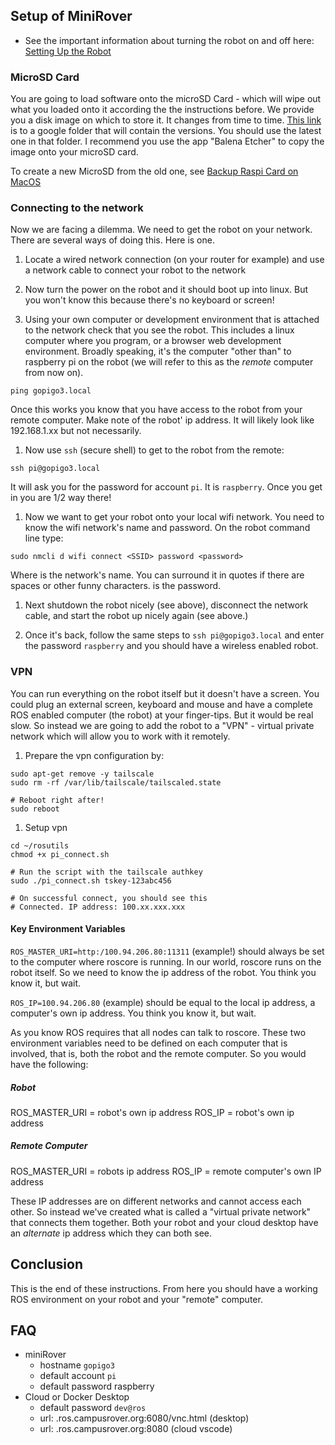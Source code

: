 ## Setup of MiniRover

* See the important information about turning the robot on and off here: [Setting Up the Robot](minirover/mrsetup.md)

### MicroSD Card

You are going to load software onto the microSD Card - which will wipe out what you loaded onto it according the the instructions before. We provide you a disk image on which to store it. It changes from time to time. [This link](https://drive.google.com/drive/folders/1rmt9I9YtlrG3B5IyqSFD_oM0xei-HdNa?usp=sharing) is to a google folder that will contain the versions. You should use the latest one in that folder. I recommend you use the app "Balena Etcher" to copy the image onto your microSD card.

To create a new MicroSD from the old one, see [Backup Raspi Card on MacOS](https://medium.com/@ccarnino/backup-raspberry-pi-sd-card-on-macos-the-2019-simple-way-to-clone-1517af972ca5)
### Connecting to the network

Now we are facing a dilemma. We need to get the robot on your network. There are several ways of doing this. Here is one.

1. Locate a wired network connection (on your router for example) and use a network cable to connect your robot to the network

1. Now turn the power on the robot and it should boot up into linux. But you won't know this because there's no keyboard or screen!

1. Using your own computer or development environment that is attached to the network check that you see the robot. This includes a linux computer where you program, or a browser web development environment. Broadly speaking, it's the computer "other than" to raspberry pi on the robot (we will refer to this as the *remote* computer from now on). 

````
ping gopigo3.local
````

Once this works you know that you have access to the robot from your remote computer. Make note of the robot' ip address. It will likely look like 192.168.1.xx but not necessarily.

1. Now use `ssh` (secure shell) to get to the robot from the remote:

````
ssh pi@gopigo3.local
````

It will ask you for the password for account `pi`. It is `raspberry`. Once you get in you are 1/2 way there!

1. Now we want to get your robot onto your local wifi network. You need to know the wifi network's name and password. On the robot command line type:

````
sudo nmcli d wifi connect <SSID> password <password>
````

Where <SSID> is the network's name. You can surround it in quotes if there are spaces or other funny characters. <password> is the password.

1. Next shutdown the robot nicely (see above), disconnect the network cable, and start the robot up nicely again (see above.)

1. Once it's back, follow the same steps to `ssh pi@gopigo3.local` and enter the password `raspberry` and you should have a wireless enabled robot.

### VPN

You can run everything on the robot itself but it doesn't have a screen. You could plug an external screen, keyboard and mouse and have a complete ROS enabled computer (the robot) at your finger-tips. But it would be real slow. So instead we are going to add the robot to a "VPN" - virtual private network which will allow you to work with it remotely.

1. Prepare the vpn configuration by:

````
sudo apt-get remove -y tailscale
sudo rm -rf /var/lib/tailscale/tailscaled.state

# Reboot right after!
sudo reboot
````

1. Setup vpn

````
cd ~/rosutils
chmod +x pi_connect.sh

# Run the script with the tailscale authkey
sudo ./pi_connect.sh tskey-123abc456

# On successful connect, you should see this
# Connected. IP address: 100.xx.xxx.xxx
````

#### Key Environment Variables

`ROS_MASTER_URI=http:/100.94.206.80:11311` (example!) should always be set to the computer where roscore is running. In our world, roscore runs on the robot itself. So we need to know the ip address of the robot. You think you know it, but wait.

`ROS_IP=100.94.206.80` (example) should be equal to the local ip address, a computer's own ip address. You think you know it, but wait.

As you know ROS requires that all nodes can talk to roscore. These two environment variables need to be defined on each computer that is involved, that is, both the robot and the remote computer. So you would have the following:

##### Robot

ROS_MASTER_URI = robot's own ip address
ROS_IP = robot's own ip address

##### Remote Computer 

ROS_MASTER_URI = robots ip address
ROS_IP = remote computer's own IP address

These IP addresses are on different networks and cannot access each other. So instead we've created what is called a "virtual private network" that connects them together. Both your robot and your cloud desktop have an *alternate* ip address which they can both see.

## Conclusion

This is the end of these instructions. From here you should have a working ROS environment on your robot and your "remote" computer.

## FAQ

* miniRover
  * hostname `gopigo3`
  * default account `pi`
  * default password raspberry
* Cloud or Docker Desktop
  * default password `dev@ros`
  * url: <unetid>.ros.campusrover.org:6080/vnc.html (desktop)
  * url: <unetid>.ros.campusrover.org:8080 (cloud vscode)
